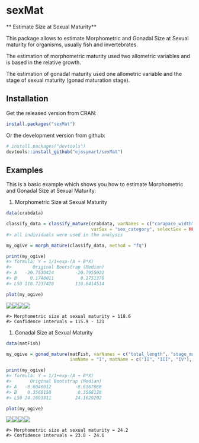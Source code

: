 sexMat
======

\*\* Estimate Size at Sexual Maturity\*\*

This package allows to estimate Morphometric and Gonadal Size at Sexual maturity for organisms, usually fish and invertebrates.

The estimation of morphometric maturity used two allometric variables and is based in the relative growth.

The estimation of gonadal maturity used one allometric variable and the stage of sexual maturity (gonad maturation stage).

Installation
------------

Get the released version from CRAN:

``` r
install.packages("sexMat")
```

Or the development version from github:

``` r
# install.packages("devtools")
devtools::install_github("ejosymart/sexMat")
```

Examples
--------

This is a basic example which shows you how to estimate Morphometric and Gonadal Size at Sexual Maturity:

1.  Morphometric Size at Sexual Maturity

``` r
data(crabdata)

classify_data = classify_mature(crabdata, varNames = c("carapace_width", "chela_heigth"), 
                                varSex = "sex_category", selectSex = NULL, method = "ld")
#> all individuals were used in the analysis

my_ogive = morph_mature(classify_data, method = "fq")

print(my_ogive)
#> formula: Y = 1/1+exp-(A + B*X)
#>        Original Bootstrap (Median)
#> A   -20.7530424        -20.7955022
#> B     0.1748011          0.1751376
#> L50 118.7237428        118.6414514

plot(my_ogive)
```

![](README-unnamed-chunk-2-1.png)![](README-unnamed-chunk-2-2.png)![](README-unnamed-chunk-2-3.png)![](README-unnamed-chunk-2-4.png)

    #> Morphometric size at sexual maturity = 118.6 
    #> Confidence intervals = 115.9 - 121

1.  Gonadal Size at Sexual Maturity

``` r
data(matFish)

my_ogive = gonad_mature(matFish, varNames = c("total_length", "stage_mat"), 
                        inmName = "I", matName = c("II", "III", "IV"), method = "fq", niter = 999)

print(my_ogive)
#> formula: Y = 1/1+exp-(A + B*X)
#>       Original Bootstrap (Median)
#> A   -8.6046612         -8.6167068
#> B    0.3560150          0.3568128
#> L50 24.1693811         24.1629202

plot(my_ogive)
```

![](README-unnamed-chunk-3-1.png)![](README-unnamed-chunk-3-2.png)![](README-unnamed-chunk-3-3.png)![](README-unnamed-chunk-3-4.png)

    #> Morphometric size at sexual maturity = 24.2 
    #> Confidence intervals = 23.8 - 24.6
